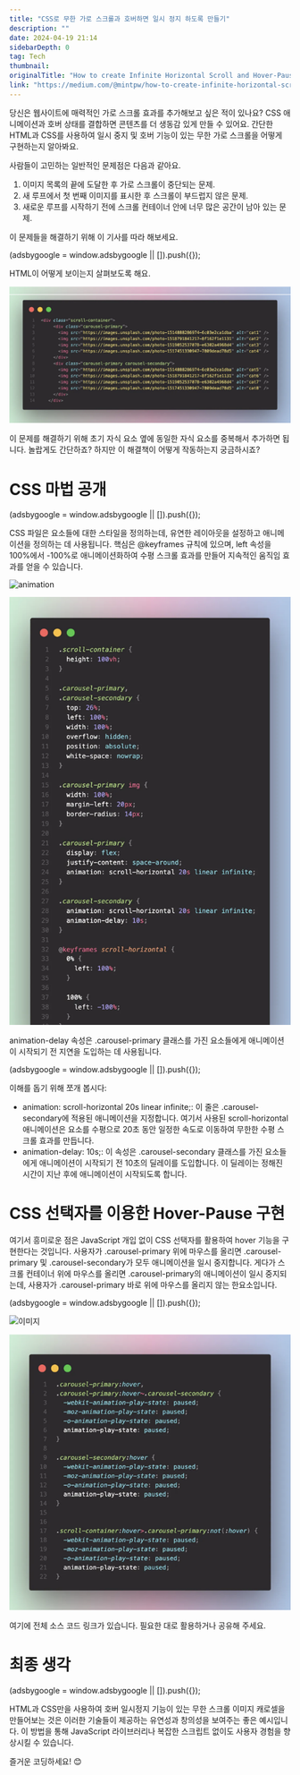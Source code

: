 ```yaml
---
title: "CSS로 무한 가로 스크롤과 호버하면 일시 정지 하도록 만들기"
description: ""
date: 2024-04-19 21:14
sidebarDepth: 0
tag: Tech
thumbnail: 
originalTitle: "How to create Infinite Horizontal Scroll and Hover-Pause with Pure CSS"
link: "https://medium.com/@mintpw/how-to-create-infinite-horizontal-scroll-and-hover-pause-with-pure-css-b052caa683bd"
---
```



당신은 웹사이트에 매력적인 가로 스크롤 효과를 추가해보고 싶은 적이 있나요? CSS 애니메이션과 호버 상태를 결합하면 콘텐츠를 더 생동감 있게 만들 수 있어요. 간단한 HTML과 CSS를 사용하여 일시 중지 및 호버 기능이 있는 무한 가로 스크롤을 어떻게 구현하는지 알아봐요.

사람들이 고민하는 일반적인 문제점은 다음과 같아요.

1. 이미지 목록의 끝에 도달한 후 가로 스크롤이 중단되는 문제.
2. 새 루프에서 첫 번째 이미지를 표시한 후 스크롤이 부드럽지 않은 문제.
3. 새로운 루프를 시작하기 전에 스크롤 컨테이너 안에 너무 많은 공간이 남아 있는 문제.

이 문제들을 해결하기 위해 이 기사를 따라 해보세요.

<!-- ui-log 수평형 -->
<ins class="adsbygoogle"
  style="display:block"
  data-ad-client="ca-pub-4877378276818686"
  data-ad-slot="9743150776"
  data-ad-format="auto"
  data-full-width-responsive="true"></ins>
<component is="script">
(adsbygoogle = window.adsbygoogle || []).push({});
</component>

HTML이 어떻게 보이는지 살펴보도록 해요.

![HowtocreateInfiniteHorizontalScrollandHover-PausewithPureCSS_0.png](./img/HowtocreateInfiniteHorizontalScrollandHover-PausewithPureCSS_0.png)

이 문제를 해결하기 위해 초기 자식 요소 옆에 동일한 자식 요소를 중복해서 추가하면 됩니다. 놀랍게도 간단하죠? 하지만 이 해결책이 어떻게 작동하는지 궁금하시죠?

# CSS 마법 공개

<!-- ui-log 수평형 -->
<ins class="adsbygoogle"
  style="display:block"
  data-ad-client="ca-pub-4877378276818686"
  data-ad-slot="9743150776"
  data-ad-format="auto"
  data-full-width-responsive="true"></ins>
<component is="script">
(adsbygoogle = window.adsbygoogle || []).push({});
</component>

CSS 파일은 요소들에 대한 스타일을 정의하는데, 유연한 레이아웃을 설정하고 애니메이션을 정의하는 데 사용됩니다. 핵심은 @keyframes 규칙에 있으며, left 속성을 100%에서 -100%로 애니메이션화하여 수평 스크롤 효과를 만들어 지속적인 움직임 효과를 얻을 수 있습니다.

![animation](https://miro.medium.com/v2/resize:fit:1200/1*vMDS-jnJPuUTGelL8KlKqg.gif)

![image](./img/HowtocreateInfiniteHorizontalScrollandHover-PausewithPureCSS_2.png)

animation-delay 속성은 .carousel-primary 클래스를 가진 요소들에게 애니메이션이 시작되기 전 지연을 도입하는 데 사용됩니다.

<!-- ui-log 수평형 -->
<ins class="adsbygoogle"
  style="display:block"
  data-ad-client="ca-pub-4877378276818686"
  data-ad-slot="9743150776"
  data-ad-format="auto"
  data-full-width-responsive="true"></ins>
<component is="script">
(adsbygoogle = window.adsbygoogle || []).push({});
</component>

이해를 돕기 위해 쪼개 봅시다:

- animation: scroll-horizontal 20s linear infinite;: 이 줄은 .carousel-secondary에 적용된 애니메이션을 지정합니다. 여기서 사용된 scroll-horizontal 애니메이션은 요소를 수평으로 20초 동안 일정한 속도로 이동하여 무한한 수평 스크롤 효과를 만듭니다.
- animation-delay: 10s;: 이 속성은 .carousel-secondary 클래스를 가진 요소들에게 애니메이션이 시작되기 전 10초의 딜레이를 도입합니다. 이 딜레이는 정해진 시간이 지난 후에 애니메이션이 시작되도록 합니다.

# CSS 선택자를 이용한 Hover-Pause 구현

여기서 흥미로운 점은 JavaScript 개입 없이 CSS 선택자를 활용하여 hover 기능을 구현한다는 것입니다. 사용자가 .carousel-primary 위에 마우스를 올리면 .carousel-primary 및 .carousel-secondary가 모두 애니메이션을 일시 중지합니다. 게다가 스크롤 컨테이너 위에 마우스를 올리면 .carousel-primary의 애니메이션이 일시 중지되는데, 사용자가 .carousel-primary 바로 위에 마우스를 올리지 않는 한요소입니다.

<!-- ui-log 수평형 -->
<ins class="adsbygoogle"
  style="display:block"
  data-ad-client="ca-pub-4877378276818686"
  data-ad-slot="9743150776"
  data-ad-format="auto"
  data-full-width-responsive="true"></ins>
<component is="script">
(adsbygoogle = window.adsbygoogle || []).push({});
</component>


![이미지](https://miro.medium.com/v2/resize:fit:1200/1*l0GMNsK98-WD1FjDaSBrhQ.gif)

![이미지](./img/HowtocreateInfiniteHorizontalScrollandHover-PausewithPureCSS_4.png)

여기에 전체 소스 코드 링크가 있습니다. 필요한 대로 활용하거나 공유해 주세요.

# 최종 생각

<!-- ui-log 수평형 -->
<ins class="adsbygoogle"
  style="display:block"
  data-ad-client="ca-pub-4877378276818686"
  data-ad-slot="9743150776"
  data-ad-format="auto"
  data-full-width-responsive="true"></ins>
<component is="script">
(adsbygoogle = window.adsbygoogle || []).push({});
</component>

HTML과 CSS만을 사용하여 호버 일시정지 기능이 있는 무한 스크롤 이미지 캐로셀을 만들어보는 것은 이러한 기술들이 제공하는 유연성과 창의성을 보여주는 좋은 예시입니다. 이 방법을 통해 JavaScript 라이브러리나 복잡한 스크립트 없이도 사용자 경험을 향상시킬 수 있습니다.

즐거운 코딩하세요! 😊